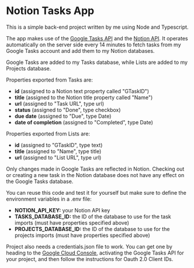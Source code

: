 # Notion Tasks App

This is a simple back-end project written by me using Node and Typescript.

The app makes use of the [Google Tasks API](https://github.com/googleapis) and the [Notion API](https://developers.notion.com).
It operates automatically on the server side every 14 minutes to fetch tasks from my Google Tasks account and add them to my Notion
databases.

Google Tasks are added to my Tasks database, while Lists are added to my Projects database.

Properties exported from Tasks are:
- **id** (assigned to a Notion text property called "GTaskID")
- **title** (assigned to the Notion title property called "Name")
- **url** (assigned to "Task URL", type url)
- **status** (assigned to "Done", type checkbox)
- **due date** (assigned to "Due", type Date)
- **date of completion** (assigned to "Completed", type Date)

Properties exported from Lists are:
- **id** (assigned to "GTaskID", type text)
- **title** (assigned to "Name", type title)
- **url** (assigned to "List URL", type url)

Only changes made in Google Tasks are reflected in Notion. Checking out or creating a new task in the Notion database does
not have any effect on the Google Tasks database.

You can reuse this code and test it for yourself but make sure to define the environment variables in a .env file:
- **NOTION_API_KEY:** your Notion API key
- **TASKS_DATABASE_ID:** the ID of the database to use for the task imports (must have properties specified above)
- **PROJECTS_DATABASE_ID:** the ID of the database to use for the projects imports (must have properties specified above)

Project also needs a credentials.json file to work. You can get one by heading to the [Google Cloud Console](https://console.cloud.google.com/),
activating the Google Tasks API for your project, and then follow the instructions for Oauth 2.0 Client IDs.
